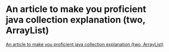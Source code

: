 # An article to make you proficient java collection explanation (two, ArrayList)
[An article to make you proficient java collection explanation (two, ArrayList)](https://aiwithcloud.com/2022/09/15/an_article_to_make_you_proficient_java_collection_explanation_two_arraylist/)